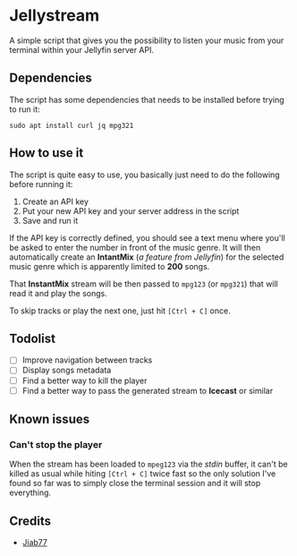 # Jellystream

A simple script that gives you the possibility to listen your music from your terminal within your Jellyfin server API.

## Dependencies

The script has some dependencies that needs to be installed before trying to run it:

```
sudo apt install curl jq mpg321
```

## How to use it

The script is quite easy to use, you basically just need to do the following before running it:

1. Create an API key
2. Put your new API key and your server address in the script
3. Save and run it

If the API key is correctly defined, you should see a text menu where you'll be asked to enter the number in front of the music genre. It will then automatically create an __IntantMix__ (_a feature from Jellyfin_) for the selected music genre which is apparently limited to __200__ songs.

That __InstantMix__ stream will be then passed to `mpg123` (or `mpg321`) that will read it and play the songs.

To skip tracks or play the next one, just hit `[Ctrl + C]` once.

## Todolist

* [ ] Improve navigation between tracks
* [ ] Display songs metadata
* [ ] Find a better way to kill the player
* [ ] Find a better way to pass the generated stream to __Icecast__ or similar

## Known issues

### Can't stop the player

When the stream has been loaded to `mpeg123` via the _stdin_ buffer, it can't be killed as usual while hiting `[Ctrl + C]` twice fast so the only solution I've found so far was to simply close the terminal session and it will stop everything.

## Credits

* [Jiab77](https://twitter.com/jiab77)
